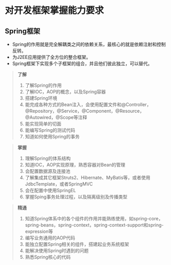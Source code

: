 # 对开发框架掌握能力要求

## Spring框架

- Spring的作用就是完全解耦类之间的依赖关系，最核心的就是依赖注射和控制反转。
- 为J2EE应用提供了全方位的整合框架。
- Spring框架下实现多个子框架的组合，并且他们彼此独立，可以替代。

> **了解**
>
> 1. 了解Spring的作用
> 2. 了解IOC，AOP的概念，以及Spring容器
> 3. 搭建Spring环境
> 4. 能完成各种方式的Bean注入，会使用配置文件和@Controller，@Repository，@Service，@Component，@Resource，@Autowired，@Scope等注释
> 5. 能实现简单的切面
> 6. 能编写Spring的测试代码
> 7. 知道如何使用Spring的事务

> **掌握**
>
> 1. 理解Spring的体系结构
> 2. 知道IOC，AOP实现原理，熟悉容器对Bean的管理
> 3. 会配置数据源及连接池
> 4. 了解集成其它框架Struts2、Hibernate、MyBatis等，或者使用JdbcTemplate，或者SpringMVC
> 5. 会在配置中使用SpringEL
> 6. 掌握Sping事务处理过程，以及隔离级别及传播类型

> **精通**
>
> 1. 知道Spring体系中的各个组件的作用并能熟练使用，如spring-core，spring-beans，spring-context，spring-context-support和spring-expression等
> 2. 编写业务通用的AOP代码
> 3. 能独立配置Spring相关的组件，搭建起业务系统框架
> 4. 能解决使用Spring时遇到的问题
> 5. 熟悉Spring核心的代码
